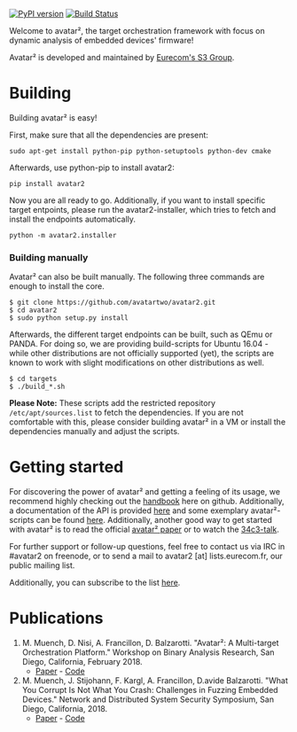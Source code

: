 [![PyPI version](https://badge.fury.io/py/avatar2.svg)](https://badge.fury.io/py/avatar2)
[![Build Status](https://travis-ci.org/avatartwo/avatar2.svg?branch=master)](https://travis-ci.org/avatartwo/avatar2)

Welcome to avatar², the target orchestration framework with focus on dynamic
 analysis of embedded devices' firmware!

Avatar² is developed and maintained by [Eurecom's S3 Group](http://s3.eurecom.fr/).

# Building

Building avatar² is easy!

First, make sure that all the dependencies are present:

```
sudo apt-get install python-pip python-setuptools python-dev cmake
```

Afterwards, use python-pip to install avatar2:

```
pip install avatar2
```

Now you are all ready to go. Additionally, if you want to install specific
target entpoints, please run the avatar2-installer, which tries to fetch and
install the endpoints automatically.

```
python -m avatar2.installer
```

### Building manually

Avatar² can also be built manually.
The following three commands are enough to install the core.
```
$ git clone https://github.com/avatartwo/avatar2.git
$ cd avatar2
$ sudo python setup.py install
```
Afterwards, the different target endpoints can be built, such as QEmu or PANDA.
For doing so, we are providing build-scripts for Ubuntu 16.04 - while other
distributions are not officially supported (yet), the scripts are known to
work with slight modifications on other distributions as well.
```
$ cd targets
$ ./build_*.sh
```

**Please Note:** These scripts add the restricted repository
`/etc/apt/sources.list` to fetch the dependencies. If you are not comfortable
with this, please consider building avatar² in a VM or install the dependencies
manually and adjust the scripts.

# Getting started
For discovering the power of avatar² and getting a feeling of its usage,
we recommend highly checking out the 
[handbook](https://github.com/avatartwo/avatar2/tree/master/handbook) here on
github.
Additionally, a documentation of the API is provided 
[here](https://avatartwo.github.io/avatar2-docs/) and some exemplary
avatar²-scripts can be found 
[here](https://github.com/avatartwo/avatar2-examples).
Additionally, another good way to get started with avatar² is to read the official
[avatar² paper](http://s3.eurecom.fr/docs/bar18_muench.pdf) or to watch the
[34c3-talk](https://media.ccc.de/v/34c3-9195-avatar).

For further support or follow-up questions, feel free to contact us via IRC
in #avatar2 on freenode, or to send a mail to avatar2 [at] lists.eurecom.fr, 
our public mailing list.

Additionally, you can subscribe to the list 
[here](https://lists.eurecom.fr/sympa/subscribe/avatar2).


# Publications
1. M. Muench, D. Nisi, A. Francillon, D. Balzarotti. "Avatar²: A Multi-target Orchestration Platform." Workshop on Binary Analysis Research, San Diego, California, February 2018.
    - [Paper](http://s3.eurecom.fr/docs/bar18_muench.pdf) - [Code](https://github.com/avatartwo/bar18_avatar2)
2. M. Muench, J. Stijohann, F. Kargl, A. Francillon, D.avide Balzarotti. "What You Corrupt Is Not What You Crash: Challenges in Fuzzing Embedded Devices." Network and Distributed System Security Symposium, San Diego, California, 2018.
    - [Paper](http://www.s3.eurecom.fr/docs/ndss18_muench.pdf) - [Code](https://github.com/avatartwo/ndss18_wycinwyc)
